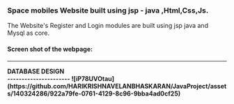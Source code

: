 <h3>Space mobiles Website built using jsp - java ,Html,Css,Js.</h3>
The Website's Register and Login modules are built using jsp java and Mysql as core.<br>
<h4>Screen shot of the webpage:<h4>
<hr></hr>
DATABASE DESIGN <br>
----------------------
  ![iP78UVOtau](https://github.com/HARIKRISHNAVELANBHASKARAN/JavaProject/assets/140324286/922a79fe-0761-4129-8c96-9bba4ad0cf25)
